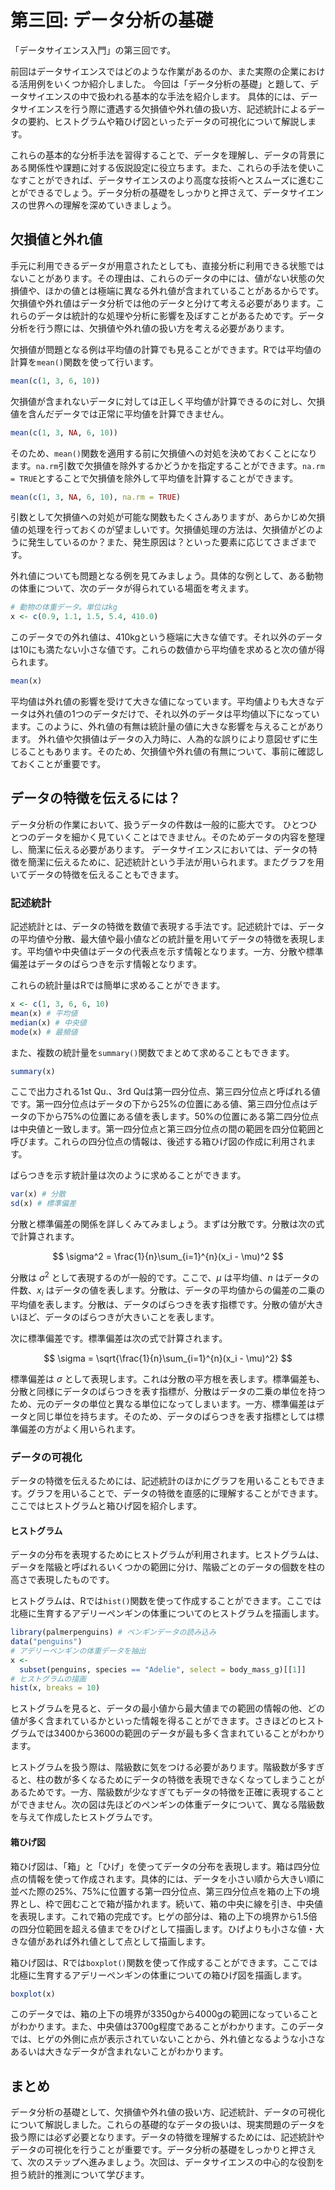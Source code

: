 第三回: データ分析の基礎
================

「データサイエンス入門」の第三回です。

前回はデータサイエンスではどのような作業があるのか、また実際の企業における活用例をいくつか紹介しました。
今回は「データ分析の基礎」と題して、データサイエンスの中で扱われる基本的な手法を紹介します。
具体的には、データサイエンスを行う際に遭遇する欠損値や外れ値の扱い方、記述統計によるデータの要約、ヒストグラムや箱ひげ図といったデータの可視化について解説します。

これらの基本的な分析手法を習得することで、データを理解し、データの背景にある関係性や課題に対する仮説設定に役立ちます。また、これらの手法を使いこなすことができれば、データサイエンスのより高度な技術へとスムーズに進むことができるでしょう。データ分析の基礎をしっかりと押さえて、データサイエンスの世界への理解を深めていきましょう。

## 欠損値と外れ値

手元に利用できるデータが用意されたとしても、直接分析に利用できる状態ではないことがあります。その理由は、これらのデータの中には、値がない状態の欠損値や、ほかの値とは極端に異なる外れ値が含まれていることがあるからです。欠損値や外れ値はデータ分析では他のデータと分けて考える必要があります。これらのデータは統計的な処理や分析に影響を及ぼすことがあるためです。データ分析を行う際には、欠損値や外れ値の扱い方を考える必要があります。

欠損値が問題となる例は平均値の計算でも見ることができます。Rでは平均値の計算を`mean()`関数を使って行います。

```r
mean(c(1, 3, 6, 10))
```

欠損値が含まれないデータに対しては正しく平均値が計算できるのに対し、欠損値を含んだデータでは正常に平均値を計算できません。

```r
mean(c(1, 3, NA, 6, 10))
```

そのため、`mean()`関数を適用する前に欠損値への対処を決めておくことになります。`na.rm`引数で欠損値を除外するかどうかを指定することができます。`na.rm = TRUE`とすることで欠損値を除外して平均値を計算することができます。

```r
mean(c(1, 3, NA, 6, 10), na.rm = TRUE)
```

引数として欠損値への対処が可能な関数もたくさんありますが、あらかじめ欠損値の処理を行っておくのが望ましいです。欠損値処理の方法は、欠損値がどのように発生しているのか？また、発生原因は？といった要素に応じてさまざまです。

外れ値についても問題となる例を見てみましょう。具体的な例として、ある動物の体重について、次のデータが得られている場面を考えます。

```r
# 動物の体重データ。単位はkg
x <- c(0.9, 1.1, 1.5, 5.4, 410.0)
```

このデータでの外れ値は、410kgという極端に大きな値です。それ以外のデータは10にも満たない小さな値です。これらの数値から平均値を求めると次の値が得られます。

```r
mean(x)
```

平均値は外れ値の影響を受けて大きな値になっています。平均値よりも大きなデータは外れ値の1つのデータだけで、それ以外のデータは平均値以下になっています。このように、外れ値の有無は統計量の値に大きな影響を与えることがあります。
外れ値や欠損値はデータの入力時に、人為的な誤りにより意図せずに生じることもあります。そのため、欠損値や外れ値の有無について、事前に確認しておくことが重要です。

## データの特徴を伝えるには？

データ分析の作業において、扱うデータの件数は一般的に膨大です。
ひとつひとつのデータを細かく見ていくことはできません。そのためデータの内容を整理し、簡潔に伝える必要があります。
データサイエンスにおいては、データの特徴を簡潔に伝えるために、記述統計という手法が用いられます。またグラフを用いてデータの特徴を伝えることもできます。

### 記述統計

記述統計とは、データの特徴を数値で表現する手法です。記述統計では、データの平均値や分散、最大値や最小値などの統計量を用いてデータの特徴を表現します。平均値や中央値はデータの代表点を示す情報となります。一方、分散や標準偏差はデータのばらつきを示す情報となります。

これらの統計量はRでは簡単に求めることができます。

```r
x <- c(1, 3, 6, 6, 10)
mean(x) # 平均値
median(x) # 中央値
mode(x) # 最頻値
```

また、複数の統計量を`summary()`関数でまとめて求めることもできます。


```r
summary(x)
```

ここで出力される1st Qu.、3rd Quは第一四分位点、第三四分位点と呼ばれる値です。第一四分位点はデータの下から25%の位置にある値、第三四分位点はデータの下から75%の位置にある値を表します。50%の位置にある第二四分位点は中央値と一致します。第一四分位点と第三四分位点の間の範囲を四分位範囲と呼びます。これらの四分位点の情報は、後述する箱ひげ図の作成に利用されます。

ばらつきを示す統計量は次のように求めることができます。

```r
var(x) # 分散
sd(x) # 標準偏差
```

分散と標準偏差の関係を詳しくみてみましょう。まずは分散です。分散は次の式で計算されます。

$$
\sigma^2 = \frac{1}{n}\sum_{i=1}^{n}(x_i - \mu)^2
$$

分散は $\sigma^2$ として表現するのが一般的です。ここで、$\mu$ は平均値、$n$ はデータの件数、$x_i$ はデータの値を表します。分散は、データの平均値からの偏差の二乗の平均値を表します。分散は、データのばらつきを表す指標です。分散の値が大きいほど、データのばらつきが大きいことを表します。

次に標準偏差です。標準偏差は次の式で計算されます。

$$
\sigma = \sqrt{\frac{1}{n}\sum_{i=1}^{n}(x_i - \mu)^2}
$$

標準偏差は $\sigma$ として表現します。これは分散の平方根を表します。標準偏差も、分散と同様にデータのばらつきを表す指標が、分散はデータの二乗の単位を持つため、元のデータの単位と異なる単位になってしまいます。一方、標準偏差はデータと同じ単位を持ちます。そのため、データのばらつきを表す指標としては標準偏差の方がよく用いられます。

### データの可視化

データの特徴を伝えるためには、記述統計のほかにグラフを用いることもできます。グラフを用いることで、データの特徴を直感的に理解することができます。ここではヒストグラムと箱ひげ図を紹介します。

#### ヒストグラム

データの分布を表現するためにヒストグラムが利用されます。ヒストグラムは、データを階級と呼ばれるいくつかの範囲に分け、階級ごとのデータの個数を柱の高さで表現したものです。

ヒストグラムは、Rでは`hist()`関数を使って作成することができます。ここでは北極に生育するアデリーペンギンの体重についてのヒストグラムを描画します。

```r
library(palmerpenguins) # ペンギンデータの読み込み
data("penguins")
# アデリーペンギンの体重データを抽出
x <- 
  subset(penguins, species == "Adelie", select = body_mass_g)[[1]]
# ヒストグラムの描画
hist(x, breaks = 10)
```

ヒストグラムを見ると、データの最小値から最大値までの範囲の情報の他、どの値が多く含まれているかといった情報を得ることができます。さきほどのヒストグラムでは3400から3600の範囲のデータが最も多く含まれていることがわかります。

ヒストグラムを扱う際は、階級数に気をつける必要があります。階級数が多すぎると、柱の数が多くなるためにデータの特徴を表現できなくなってしまうことがあるためです。一方、階級数が少なすぎてもデータの特徴を正確に表現することができません。次の図は先ほどのペンギンの体重データについて、異なる階級数を与えて作成したヒストグラムです。


#### 箱ひげ図

箱ひげ図は、「箱」と「ひげ」を使ってデータの分布を表現します。箱は四分位点の情報を使って作成されます。具体的には、データを小さい順から大きい順に並べた際の25%、75%に位置する第一四分位点、第三四分位点を箱の上下の境界とし、枠で囲むことで箱が描かれます。続いて、箱の中央に線を引き、中央値を表現します。これで箱の完成です。ヒゲの部分は、箱の上下の境界から1.5倍の四分位範囲を超える値までをひげとして描画します。ひげよりも小さな値・大きな値があれば外れ値として点として描画します。

箱ひげ図は、Rでは`boxplot()`関数を使って作成することができます。ここでは北極に生育するアデリーペンギンの体重についての箱ひげ図を描画します。

```r
boxplot(x)
```

このデータでは、箱の上下の境界が3350gから4000gの範囲になっていることがわかります。また、中央値は3700g程度であることがわかります。このデータでは、ヒゲの外側に点が表示されていないことから、外れ値となるような小さなあるいは大きなデータが含まれないことがわかります。

## まとめ

データ分析の基礎として、欠損値や外れ値の扱い方、記述統計、データの可視化について解説しました。これらの基礎的なデータの扱いは、現実問題のデータを扱う際には必ず必要となります。データの特徴を理解するためには、記述統計やデータの可視化を行うことが重要です。データ分析の基礎をしっかりと押さえて、次のステップへ進みましょう。次回は、データサイエンスの中心的な役割を担う統計的推測について学びます。
